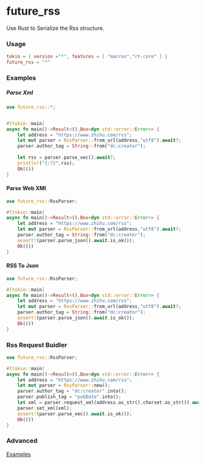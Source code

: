 # future_rss

Use Rust to Serialize the Rss structure.

### Usage

```toml
tokio = { version ="*", features = [ "macros","rt-core" ] }
future_rss = "*"
```

### Examples

##### Parse Xml

```rust
use future_rss::*;


#[tokio::main]
async fn main()->Result<(),Box<dyn std::error::Error>> {
    let address = "https://www.zhihu.com/rss";
    let mut parser = RssParser::from_url(address,"utf8").await?;
    parser.author_tag = String::from("dc:creator");
    
    let rss = parser.parse_vec().await?;
    println!("{:?}",rss);    
    Ok(())
}
```
#### Parse Web XMl

```rust
use future_rss::RssParser;

#[tokio::main]
async fn main()->Result<(),Box<dyn std::error::Error>> {
    let address = "https://www.zhihu.com/rss";
    let mut parser = RssParser::from_url(address,"utf8").await?;
    parser.author_tag = String::from("dc:creator");
    assert!(parser.parse_json().await.is_ok());
    Ok(())
}
```

#### RSS To Json

```rust
use future_rss::RssParser;

#[tokio::main]
async fn main()->Result<(),Box<dyn std::error::Error>> {
    let address = "https://www.zhihu.com/rss";
    let mut parser = RssParser::from_url(address,"utf8").await?;
    parser.author_tag = String::from("dc:creator");
    assert!(parser.parse_json().await.is_ok());
    Ok(())
}
```

### Rss Request Buidler

```rust
use future_rss::RssParser;

#[tokio::main]
async fn main()->Result<(),Box<dyn std::error::Error>> {
    let address = "https://www.zhihu.com/rss";
    let mut parser = RssParser::new();
    parser.author_tag = "dc:creator".into();
    parser.publish_tag = "pubDate".into();
    let xml = parser.request_xml(address.as_str(),charset.as_str()).await?;
    parser.set_xml(xml);
    assert!(parser.parse_vec().await.is_ok());
    Ok(())
}
```

### Advanced

[Examples](https://github.com/MeteorGX/future_rss_examples)
